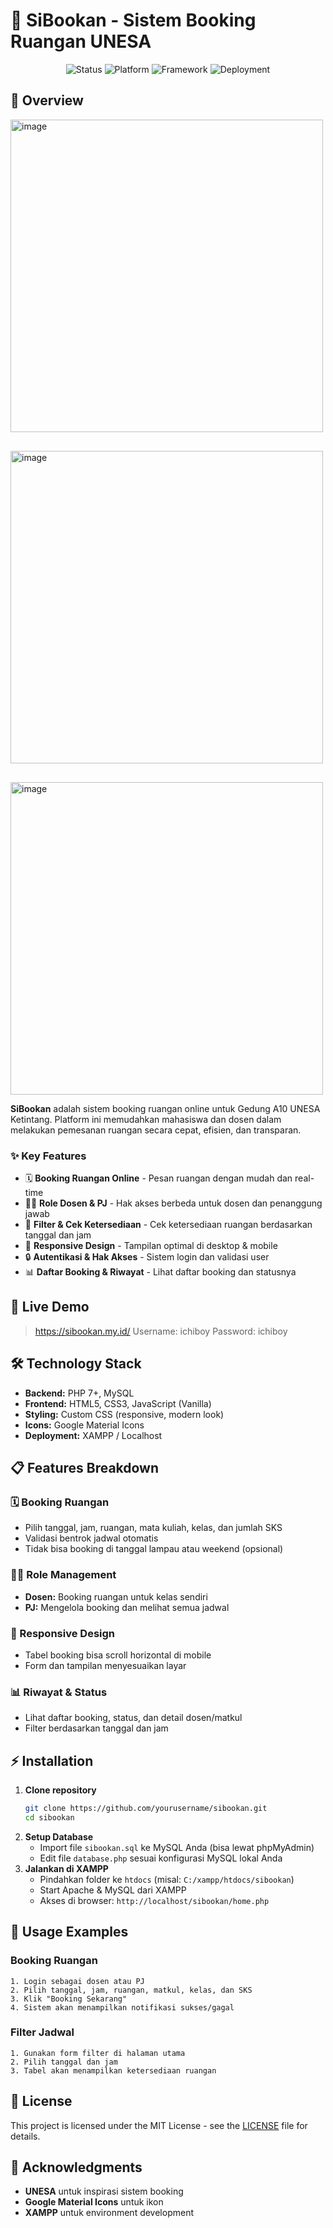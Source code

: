 # 🏫 SiBookan - Sistem Booking Ruangan UNESA

<div align="center">
  <img src="https://img.shields.io/badge/Status-Live%20Production-brightgreen" alt="Status">
  <img src="https://img.shields.io/badge/Platform-Web-blue" alt="Platform">
  <img src="https://img.shields.io/badge/Framework-PHP%20%7C%20MySQL-orange" alt="Framework">
  <img src="https://img.shields.io/badge/Deployment-Localhost%20%2F%20XAMPP-purple" alt="Deployment">
</div>

## 🎯 Overview
<div style="display: flex; gap: 30px; flex-wrap: wrap;">
<img width="500"  alt="image" src="https://github.com/user-attachments/assets/3f876548-cccd-45ea-919d-ddd62c908622" />
<img width="500"  alt="image" src="https://github.com/user-attachments/assets/1af0807a-9444-403e-8833-8ea3ab3493e8" />
<img width="500"  alt="image" src="https://github.com/user-attachments/assets/27e3651e-382c-4481-9047-5932a7f81a1a" />

</div>

**SiBookan** adalah sistem booking ruangan online untuk Gedung A10 UNESA Ketintang. Platform ini memudahkan mahasiswa dan dosen dalam melakukan pemesanan ruangan secara cepat, efisien, dan transparan.

### ✨ Key Features

- 🗓️ **Booking Ruangan Online** - Pesan ruangan dengan mudah dan real-time
- 👨‍🏫 **Role Dosen & PJ** - Hak akses berbeda untuk dosen dan penanggung jawab
- 📅 **Filter & Cek Ketersediaan** - Cek ketersediaan ruangan berdasarkan tanggal dan jam
- 📱 **Responsive Design** - Tampilan optimal di desktop & mobile
- 🔒 **Autentikasi & Hak Akses** - Sistem login dan validasi user
- 📊 **Daftar Booking & Riwayat** - Lihat daftar booking dan statusnya

## 🚀 Live Demo

> https://sibookan.my.id/
> Username: ichiboy
> Password: ichiboy

## 🛠️ Technology Stack

- **Backend:** PHP 7+, MySQL
- **Frontend:** HTML5, CSS3, JavaScript (Vanilla)
- **Styling:** Custom CSS (responsive, modern look)
- **Icons:** Google Material Icons
- **Deployment:** XAMPP / Localhost

## 📋 Features Breakdown

### 🗓️ Booking Ruangan
- Pilih tanggal, jam, ruangan, mata kuliah, kelas, dan jumlah SKS
- Validasi bentrok jadwal otomatis
- Tidak bisa booking di tanggal lampau atau weekend (opsional)

### 👨‍🏫 Role Management
- **Dosen:** Booking ruangan untuk kelas sendiri
- **PJ:** Mengelola booking dan melihat semua jadwal

### 📱 Responsive Design
- Tabel booking bisa scroll horizontal di mobile
- Form dan tampilan menyesuaikan layar

### 📊 Riwayat & Status
- Lihat daftar booking, status, dan detail dosen/matkul
- Filter berdasarkan tanggal dan jam

## ⚡ Installation

1. **Clone repository**
   ```bash
   git clone https://github.com/yourusername/sibookan.git
   cd sibookan
   ```
2. **Setup Database**
   - Import file `sibookan.sql` ke MySQL Anda (bisa lewat phpMyAdmin)
   - Edit file `database.php` sesuai konfigurasi MySQL lokal Anda
3. **Jalankan di XAMPP**
   - Pindahkan folder ke `htdocs` (misal: `C:/xampp/htdocs/sibookan`)
   - Start Apache & MySQL dari XAMPP
   - Akses di browser: `http://localhost/sibookan/home.php`

## 🎯 Usage Examples

### Booking Ruangan
```
1. Login sebagai dosen atau PJ
2. Pilih tanggal, jam, ruangan, matkul, kelas, dan SKS
3. Klik "Booking Sekarang"
4. Sistem akan menampilkan notifikasi sukses/gagal
```

### Filter Jadwal
```
1. Gunakan form filter di halaman utama
2. Pilih tanggal dan jam
3. Tabel akan menampilkan ketersediaan ruangan
```

## 📝 License

This project is licensed under the MIT License - see the [LICENSE](LICENSE) file for details.

## 🙏 Acknowledgments

- **UNESA** untuk inspirasi sistem booking
- **Google Material Icons** untuk ikon
- **XAMPP** untuk environment development 

